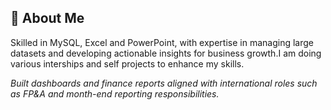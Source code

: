 ## 💫 About Me
Skilled in MySQL, Excel and PowerPoint, with expertise in managing large datasets and developing actionable insights for business growth.I am doing various interships and self projects to enhance my skills.

*Built dashboards and finance reports aligned with international roles such as FP&A and month-end reporting responsibilities.*
